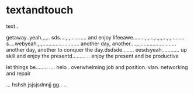 # textandtouch
text..

getaway..yeah.,.,..
sds....,.,...........
and enjoy lifeeawe........,.,...,..,.,...,.,.........
s....webyeah.,.,.........................
another day, another....,.,........................
another day, another to conquer the day.dsdsde........
eesdsyeah............
up skill and enjoy the presentd.........
..
enjoy the present and be productive 

let things be........
....
helo
. overwhelming job and position. vlan. networking and repair

...
hshsh
jsjsjsdnnjj
gg..
..

